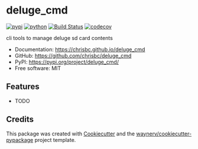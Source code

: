 # deluge_cmd


[![pypi](https://img.shields.io/pypi/v/deluge_cmd.svg)](https://pypi.org/project/deluge_cmd/)
[![python](https://img.shields.io/pypi/pyversions/deluge_cmd.svg)](https://pypi.org/project/deluge_cmd/)
[![Build Status](https://github.com/chrisbc/deluge_cmd/actions/workflows/dev.yml/badge.svg)](https://github.com/chrisbc/deluge_cmd/actions/workflows/dev.yml)
[![codecov](https://codecov.io/gh/chrisbc/deluge_cmd/branch/main/graphs/badge.svg)](https://codecov.io/github/chrisbc/deluge_cmd)



cli tools to manage deluge sd card contents


* Documentation: <https://chrisbc.github.io/deluge_cmd>
* GitHub: <https://github.com/chrisbc/deluge_cmd>
* PyPI: <https://pypi.org/project/deluge_cmd/>
* Free software: MIT


## Features

* TODO

## Credits

This package was created with [Cookiecutter](https://github.com/audreyr/cookiecutter) and the [waynerv/cookiecutter-pypackage](https://github.com/waynerv/cookiecutter-pypackage) project template.
